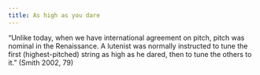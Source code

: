 ```yaml
---
title: As high as you dare
---
```


“Unlike today, when we have international agreement on pitch, pitch was nominal in the Renaissance. A lutenist was normally instructed to tune the first (highest-pitched) string as high as he dared, then to tune the others to it.” (Smith 2002, 79)